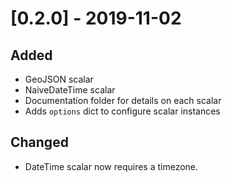 # [0.2.0] - 2019-11-02

## Added

* GeoJSON scalar
* NaiveDateTime scalar
* Documentation folder for details on each scalar
* Adds `options` dict to configure scalar instances

## Changed

* DateTime scalar now requires a timezone.